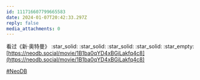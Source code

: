 ```yaml
---
id: 111716607799665583
date: 2024-01-07T20:42:33.297Z
reply: false
media_attachments: 0
---
```


看过《新·奥特曼》 :star_solid: :star_solid: :star_solid: :star_solid: :star_empty:   
[https://neodb.social/movie/1B1ba0qYD4xBGiLakfq4c8](https://neodb.social/movie/1B1ba0qYD4xBGiLakfq4c8)

[#NeoDB](https://e5n.cc/tags/NeoDB)

